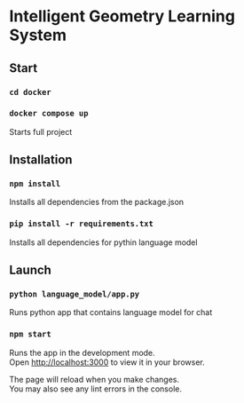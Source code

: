# Intelligent Geometry Learning System

## Start

### `cd docker`
### `docker compose up`

Starts full project

## Installation

### `npm install`

Installs all dependencies from the package.json

### `pip install -r requirements.txt`

Installs all dependencies for pythin language model

## Launch

### `python language_model/app.py`

Runs python app that contains language model for chat

### `npm start`

Runs the app in the development mode.\
Open [http://localhost:3000](http://localhost:3000) to view it in your browser.

The page will reload when you make changes.\
You may also see any lint errors in the console.

